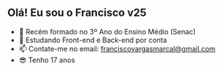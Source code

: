 ## Olá! Eu sou o Francisco v25

- 🔭 Recém formado no 3º Ano do Ensino Médio (Senac)
- 🌱 Estudando Front-end e Back-end por conta
- 📫 Contate-me no email: franciscovargasmarcal@gmail.com
- 😎 Tenho 17 anos
